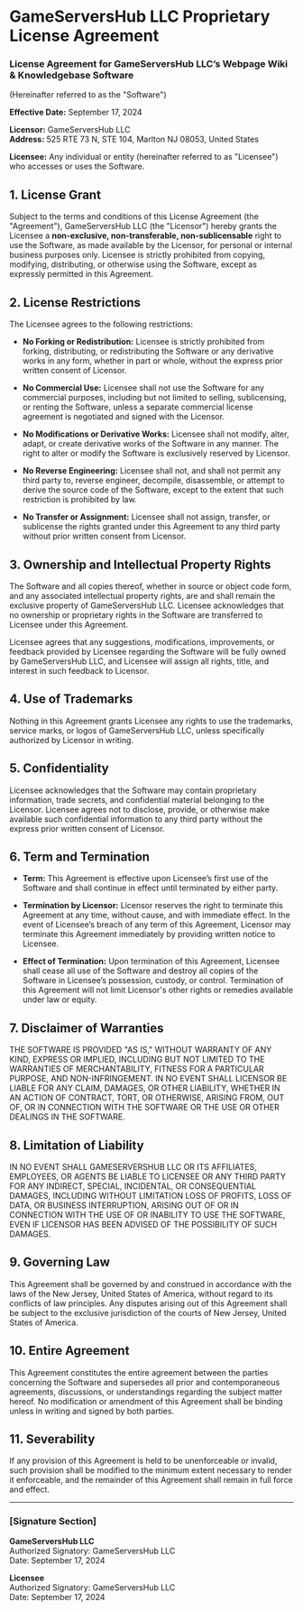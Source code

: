 # GameServersHub LLC Proprietary License Agreement

### License Agreement for GameServersHub LLC’s Webpage Wiki & Knowledgebase Software

(Hereinafter referred to as the "Software")

**Effective Date:** September 17, 2024

**Licensor:** GameServersHub LLC  
**Address:** 525 RTE 73 N, STE 104, Marlton NJ 08053, United States

**Licensee:** Any individual or entity (hereinafter referred to as "Licensee") who accesses or uses the Software.

## 1. License Grant

Subject to the terms and conditions of this License Agreement (the "Agreement"), GameServersHub LLC (the "Licensor") hereby grants the Licensee a **non-exclusive, non-transferable, non-sublicensable** right to use the Software, as made available by the Licensor, for personal or internal business purposes only. Licensee is strictly prohibited from copying, modifying, distributing, or otherwise using the Software, except as expressly permitted in this Agreement.

## 2. License Restrictions

The Licensee agrees to the following restrictions:

- **No Forking or Redistribution:** Licensee is strictly prohibited from forking, distributing, or redistributing the Software or any derivative works in any form, whether in part or whole, without the express prior written consent of Licensor.
- **No Commercial Use:** Licensee shall not use the Software for any commercial purposes, including but not limited to selling, sublicensing, or renting the Software, unless a separate commercial license agreement is negotiated and signed with the Licensor.

- **No Modifications or Derivative Works:** Licensee shall not modify, alter, adapt, or create derivative works of the Software in any manner. The right to alter or modify the Software is exclusively reserved by Licensor.

- **No Reverse Engineering:** Licensee shall not, and shall not permit any third party to, reverse engineer, decompile, disassemble, or attempt to derive the source code of the Software, except to the extent that such restriction is prohibited by law.

- **No Transfer or Assignment:** Licensee shall not assign, transfer, or sublicense the rights granted under this Agreement to any third party without prior written consent from Licensor.

## 3. Ownership and Intellectual Property Rights

The Software and all copies thereof, whether in source or object code form, and any associated intellectual property rights, are and shall remain the exclusive property of GameServersHub LLC. Licensee acknowledges that no ownership or proprietary rights in the Software are transferred to Licensee under this Agreement.

Licensee agrees that any suggestions, modifications, improvements, or feedback provided by Licensee regarding the Software will be fully owned by GameServersHub LLC, and Licensee will assign all rights, title, and interest in such feedback to Licensor.

## 4. Use of Trademarks

Nothing in this Agreement grants Licensee any rights to use the trademarks, service marks, or logos of GameServersHub LLC, unless specifically authorized by Licensor in writing.

## 5. Confidentiality

Licensee acknowledges that the Software may contain proprietary information, trade secrets, and confidential material belonging to the Licensor. Licensee agrees not to disclose, provide, or otherwise make available such confidential information to any third party without the express prior written consent of Licensor.

## 6. Term and Termination

- **Term:** This Agreement is effective upon Licensee’s first use of the Software and shall continue in effect until terminated by either party.
- **Termination by Licensor:** Licensor reserves the right to terminate this Agreement at any time, without cause, and with immediate effect. In the event of Licensee’s breach of any term of this Agreement, Licensor may terminate this Agreement immediately by providing written notice to Licensee.

- **Effect of Termination:** Upon termination of this Agreement, Licensee shall cease all use of the Software and destroy all copies of the Software in Licensee’s possession, custody, or control. Termination of this Agreement will not limit Licensor's other rights or remedies available under law or equity.

## 7. Disclaimer of Warranties

THE SOFTWARE IS PROVIDED "AS IS," WITHOUT WARRANTY OF ANY KIND, EXPRESS OR IMPLIED, INCLUDING BUT NOT LIMITED TO THE WARRANTIES OF MERCHANTABILITY, FITNESS FOR A PARTICULAR PURPOSE, AND NON-INFRINGEMENT. IN NO EVENT SHALL LICENSOR BE LIABLE FOR ANY CLAIM, DAMAGES, OR OTHER LIABILITY, WHETHER IN AN ACTION OF CONTRACT, TORT, OR OTHERWISE, ARISING FROM, OUT OF, OR IN CONNECTION WITH THE SOFTWARE OR THE USE OR OTHER DEALINGS IN THE SOFTWARE.

## 8. Limitation of Liability

IN NO EVENT SHALL GAMESERVERSHUB LLC OR ITS AFFILIATES, EMPLOYEES, OR AGENTS BE LIABLE TO LICENSEE OR ANY THIRD PARTY FOR ANY INDIRECT, SPECIAL, INCIDENTAL, OR CONSEQUENTIAL DAMAGES, INCLUDING WITHOUT LIMITATION LOSS OF PROFITS, LOSS OF DATA, OR BUSINESS INTERRUPTION, ARISING OUT OF OR IN CONNECTION WITH THE USE OF OR INABILITY TO USE THE SOFTWARE, EVEN IF LICENSOR HAS BEEN ADVISED OF THE POSSIBILITY OF SUCH DAMAGES.

## 9. Governing Law

This Agreement shall be governed by and construed in accordance with the laws of the New Jersey, United States of America, without regard to its conflicts of law principles. Any disputes arising out of this Agreement shall be subject to the exclusive jurisdiction of the courts of New Jersey, United States of America.

## 10. Entire Agreement

This Agreement constitutes the entire agreement between the parties concerning the Software and supersedes all prior and contemporaneous agreements, discussions, or understandings regarding the subject matter hereof. No modification or amendment of this Agreement shall be binding unless in writing and signed by both parties.

## 11. Severability

If any provision of this Agreement is held to be unenforceable or invalid, such provision shall be modified to the minimum extent necessary to render it enforceable, and the remainder of this Agreement shall remain in full force and effect.

---

### [Signature Section]

**GameServersHub LLC**  
Authorized Signatory: GameServersHub LLC  
Date: September 17, 2024

**Licensee**  
Authorized Signatory: GameServersHub LLC  
Date: September 17, 2024
